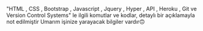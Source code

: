 "HTML , CSS , Bootstrap , Javascript , Jquery , Hyper , API , Heroku , Git ve Version Control Systems" le ilgili komutlar ve kodlar, detaylı bir açıklamayla not edilmiştir
Umarım işinize yarayacak bilgiler vardır🙃
